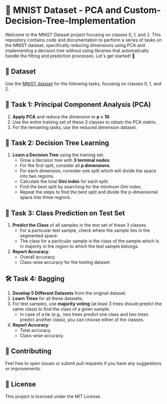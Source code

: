# 🌳 MNIST Dataset - PCA and Custom-Decision-Tree-Implementation
Welcome to the MNIST Dataset project focusing on classes 0, 1, and 2. This repository contains code and documentation to perform a series of tasks on the MNIST dataset, specifically reducing dimensions using PCA and implementing a decision tree without using libraries that automatically handle the fitting and prediction processes. Let's get started! 🚀

## 📁 Dataset

Use the [MNIST dataset](https://storage.googleapis.com/tensorflow/tf-keras-datasets/mnist.npz) for the following tasks, focusing on classes 0, 1, and 2.

## 🧩 Task 1: Principal Component Analysis (PCA)

1. **Apply PCA** and reduce the dimension to **p = 10**.
2. Use the entire training set of these 3 classes to obtain the PCA matrix.
3. For the remaining tasks, use the reduced dimension dataset.

## 🌲 Task 2: Decision Tree Learning

1. **Learn a Decision Tree** using the training set.
   - Grow a decision tree with **3 terminal nodes**.
   - For the first split, consider all **p dimensions**.
   - For each dimension, consider one split which will divide the space into two regions.
   - Calculate the total **Gini index** for each split.
   - Find the best split by searching for the minimum Gini index.
   - Repeat the steps to find the best split and divide the p-dimensional space into three regions.

## 🧪 Task 3: Class Prediction on Test Set

1. **Predict the Class** of all samples in the test set of these 3 classes.
   - For a particular test sample, check where the sample lies in the segmented space.
   - The class for a particular sample is the class of the sample which is in majority in the region to which the test sample belongs.
2. **Report Accuracy**:
   - Overall accuracy.
   - Class-wise accuracy for the testing dataset.

## 🛠️ Task 4: Bagging

1. **Develop 5 Different Datasets** from the original dataset.
2. **Learn Trees** for all these datasets.
3. For test samples, use **majority voting** (at least 3 trees should predict the same class) to find the class of a given sample.
   - In case of a tie (e.g., two trees predict one class and two trees predict another class), you can choose either of the classes.
4. **Report Accuracy**:
   - Total accuracy.
   - Class-wise accuracy.


## 🤝 Contributing
Feel free to open issues or submit pull requests if you have any suggestions or improvements.

## 📄 License
This project is licensed under the MIT License.
